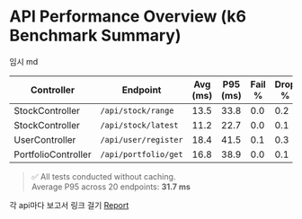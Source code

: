 # API Performance Overview (k6 Benchmark Summary)

임시 md

| Controller          | Endpoint             | Avg (ms) | P95 (ms) | Fail % | Drop % | Status |
| ------------------- | -------------------- | -------- | -------- | ------ | ------ | ------ |
| StockController     | `/api/stock/range`   | 13.5     | 33.8     | 0.0    | 0.2    | ✅     |
| StockController     | `/api/stock/latest`  | 11.2     | 22.7     | 0.0    | 0.1    | ✅     |
| UserController      | `/api/user/register` | 18.4     | 41.5     | 0.1    | 0.3    | ✅     |
| PortfolioController | `/api/portfolio/get` | 16.8     | 38.9     | 0.0    | 0.1    | ✅     |

> ✅ All tests conducted without caching.  
> Average P95 across 20 endpoints: **31.7 ms**

각 api마다 보고서 링크 걸기
[Report](/k6/controllers/StockController/stock_range_k6_report.md)
